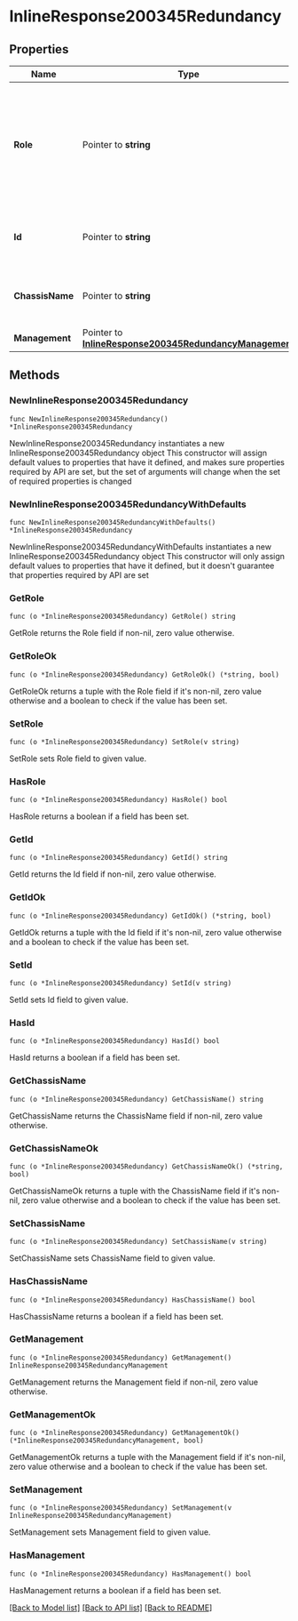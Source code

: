 # InlineResponse200345Redundancy

## Properties

Name | Type | Description | Notes
------------ | ------------- | ------------- | -------------
**Role** | Pointer to **string** | Wireless LAN controller role(Active, Active recovery, Standby hot, Standby recovery and Offline) | [optional] 
**Id** | Pointer to **string** | Wireless LAN controller redundancy ID | [optional] 
**ChassisName** | Pointer to **string** | Wireless LAN controller chassis name | [optional] 
**Management** | Pointer to [**InlineResponse200345RedundancyManagement**](InlineResponse200345RedundancyManagement.md) |  | [optional] 

## Methods

### NewInlineResponse200345Redundancy

`func NewInlineResponse200345Redundancy() *InlineResponse200345Redundancy`

NewInlineResponse200345Redundancy instantiates a new InlineResponse200345Redundancy object
This constructor will assign default values to properties that have it defined,
and makes sure properties required by API are set, but the set of arguments
will change when the set of required properties is changed

### NewInlineResponse200345RedundancyWithDefaults

`func NewInlineResponse200345RedundancyWithDefaults() *InlineResponse200345Redundancy`

NewInlineResponse200345RedundancyWithDefaults instantiates a new InlineResponse200345Redundancy object
This constructor will only assign default values to properties that have it defined,
but it doesn't guarantee that properties required by API are set

### GetRole

`func (o *InlineResponse200345Redundancy) GetRole() string`

GetRole returns the Role field if non-nil, zero value otherwise.

### GetRoleOk

`func (o *InlineResponse200345Redundancy) GetRoleOk() (*string, bool)`

GetRoleOk returns a tuple with the Role field if it's non-nil, zero value otherwise
and a boolean to check if the value has been set.

### SetRole

`func (o *InlineResponse200345Redundancy) SetRole(v string)`

SetRole sets Role field to given value.

### HasRole

`func (o *InlineResponse200345Redundancy) HasRole() bool`

HasRole returns a boolean if a field has been set.

### GetId

`func (o *InlineResponse200345Redundancy) GetId() string`

GetId returns the Id field if non-nil, zero value otherwise.

### GetIdOk

`func (o *InlineResponse200345Redundancy) GetIdOk() (*string, bool)`

GetIdOk returns a tuple with the Id field if it's non-nil, zero value otherwise
and a boolean to check if the value has been set.

### SetId

`func (o *InlineResponse200345Redundancy) SetId(v string)`

SetId sets Id field to given value.

### HasId

`func (o *InlineResponse200345Redundancy) HasId() bool`

HasId returns a boolean if a field has been set.

### GetChassisName

`func (o *InlineResponse200345Redundancy) GetChassisName() string`

GetChassisName returns the ChassisName field if non-nil, zero value otherwise.

### GetChassisNameOk

`func (o *InlineResponse200345Redundancy) GetChassisNameOk() (*string, bool)`

GetChassisNameOk returns a tuple with the ChassisName field if it's non-nil, zero value otherwise
and a boolean to check if the value has been set.

### SetChassisName

`func (o *InlineResponse200345Redundancy) SetChassisName(v string)`

SetChassisName sets ChassisName field to given value.

### HasChassisName

`func (o *InlineResponse200345Redundancy) HasChassisName() bool`

HasChassisName returns a boolean if a field has been set.

### GetManagement

`func (o *InlineResponse200345Redundancy) GetManagement() InlineResponse200345RedundancyManagement`

GetManagement returns the Management field if non-nil, zero value otherwise.

### GetManagementOk

`func (o *InlineResponse200345Redundancy) GetManagementOk() (*InlineResponse200345RedundancyManagement, bool)`

GetManagementOk returns a tuple with the Management field if it's non-nil, zero value otherwise
and a boolean to check if the value has been set.

### SetManagement

`func (o *InlineResponse200345Redundancy) SetManagement(v InlineResponse200345RedundancyManagement)`

SetManagement sets Management field to given value.

### HasManagement

`func (o *InlineResponse200345Redundancy) HasManagement() bool`

HasManagement returns a boolean if a field has been set.


[[Back to Model list]](../README.md#documentation-for-models) [[Back to API list]](../README.md#documentation-for-api-endpoints) [[Back to README]](../README.md)


